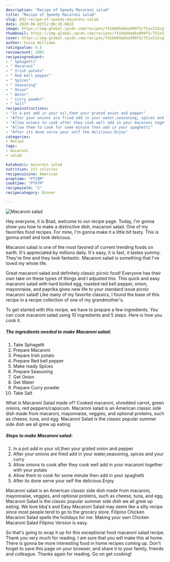 ```yaml
---
description: "Recipe of Speedy Macaroni salad"
title: "Recipe of Speedy Macaroni salad"
slug: 692-recipe-of-speedy-macaroni-salad
date: 2020-08-02T12:06:29.082Z
image: https://img-global.cpcdn.com/recipes/f41bb89abba999f5/751x532cq70/macaroni-salad-recipe-main-photo.jpg
thumbnail: https://img-global.cpcdn.com/recipes/f41bb89abba999f5/751x532cq70/macaroni-salad-recipe-main-photo.jpg
cover: https://img-global.cpcdn.com/recipes/f41bb89abba999f5/751x532cq70/macaroni-salad-recipe-main-photo.jpg
author: Susie Williams
ratingvalue: 4.5
reviewcount: 2081
recipeingredient:
- " Sphagetti"
- " Macaroni"
- " Irish potato"
- " Red bell pepper"
- " Spices"
- " Seasoning"
- " Onion"
- " Water"
- " Curry powder"
- " Salt"
recipeinstructions:
- "In a pot add in your oil,then your grated onion and pepper"
- "After your onions are fried add in your water,seasoning, spices and your curry"
- "Allow onions to cook after they cook well add in your macaroni together with your potato"
- "Allow them to cook for some minute then add in your spaghetti"
- "After its done serve your self the delicious.Enjoy"
categories:
- Recipe
tags:
- macaroni
- salad

katakunci: macaroni salad 
nutrition: 213 calories
recipecuisine: American
preptime: "PT29M"
cooktime: "PT47M"
recipeyield: "2"
recipecategory: Dinner

---
```



![Macaroni salad](https://img-global.cpcdn.com/recipes/f41bb89abba999f5/751x532cq70/macaroni-salad-recipe-main-photo.jpg)

Hey everyone, it is Brad, welcome to our recipe page. Today, I'm gonna show you how to make a distinctive dish, macaroni salad. One of my favorites food recipes. For mine, I'm gonna make it a little bit tasty. This is gonna smell and look delicious.

Macaroni salad is one of the most favored of current trending foods on earth. It's appreciated by millions daily. It's easy, it is fast, it tastes yummy. They're fine and they look fantastic. Macaroni salad is something that I've loved my whole life.

Great macaroni salad and definitely classic picnic food! Everyone has their own take on these types of things and I adjusted this. This quick and easy macaroni salad with hard boiled egg, roasted red bell pepper, onion, mayonnaise, and paprika gives new life to your standard issue picnic macaroni salad! Like many of my favorite classics, I found the base of this recipe in a recipe collection of one of my grandmother&#39;s.


To get started with this recipe, we have to prepare a few ingredients. You can cook macaroni salad using 10 ingredients and 5 steps. Here is how you cook it.

<!--inarticleads1-->

##### The ingredients needed to make Macaroni salad:

1. Take  Sphagetti
1. Prepare  Macaroni
1. Prepare  Irish potato
1. Prepare  Red bell pepper
1. Make ready  Spices
1. Prepare  Seasoning
1. Get  Onion
1. Get  Water
1. Prepare  Curry powder
1. Take  Salt


What is Macaroni Salad made of? Cooked macaroni, shredded carrot, green onions, red peppers/capsicum. Macaroni salad is an American classic side dish made from macaroni, mayonnaise, veggies, and optional proteins, such as cheese, tuna, and egg. Macaroni Salad is the classic popular summer side dish we all grew up eating. 

<!--inarticleads2-->

##### Steps to make Macaroni salad:

1. In a pot add in your oil,then your grated onion and pepper
1. After your onions are fried add in your water,seasoning, spices and your curry
1. Allow onions to cook after they cook well add in your macaroni together with your potato
1. Allow them to cook for some minute then add in your spaghetti
1. After its done serve your self the delicious.Enjoy


Macaroni salad is an American classic side dish made from macaroni, mayonnaise, veggies, and optional proteins, such as cheese, tuna, and egg. Macaroni Salad is the classic popular summer side dish we all grew up eating. We love bbq&#39;s and Easy Macaroni Salad may seem like a silly recipe since most people tend to go to the grocery store. Filipino Chicken Macaroni Salad spells the holidays for me. Making your own Chicken Macaroni Salad Filipino Version is easy. 

So that's going to wrap it up for this exceptional food macaroni salad recipe. Thank you very much for reading. I am sure that you will make this at home. There is gonna be more interesting food in home recipes coming up. Don't forget to save this page on your browser, and share it to your family, friends and colleague. Thanks again for reading. Go on get cooking!
